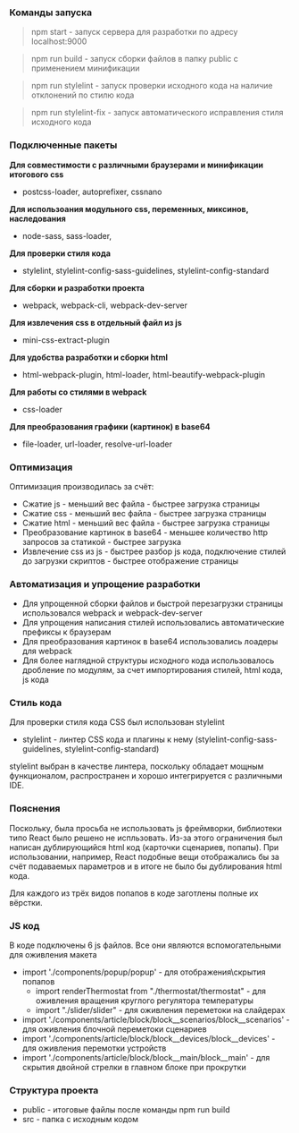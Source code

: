 ### Команды запуска

> npm start - запуск сервера для разработки по адресу localhost:9000

> npm run build - запуск сборки файлов в папку public c применением минификации

> npm run stylelint - запуск проверки исходного кода на наличие отклонений по стилю кода

> npm run stylelint-fix - запуск автоматического исправления стиля исходного кода

### Подключенные пакеты
**Для совместимости с различными браузерами и минификации итогового css**

- postcss-loader, autoprefixer, cssnano

**Для использоания модульного css, переменных, миксинов, наследования**

- node-sass, sass-loader, 

**Для проверки стиля кода**

- stylelint, stylelint-config-sass-guidelines, stylelint-config-standard

**Для сборки и разработки проекта**

- webpack, webpack-cli, webpack-dev-server

**Для извлечения css в отдельный файл из js**

- mini-css-extract-plugin

**Для удобства разработки и сборки html**

- html-webpack-plugin, html-loader, html-beautify-webpack-plugin

**Для работы со стилями в webpack** 

- css-loader

**Для преобразования графики (картинок) в base64** 

- file-loader, url-loader, resolve-url-loader

### Оптимизация
Оптимизация производилась за счёт:
* Сжатие js - меньший вес файла - быстрее загрузка страницы
* Сжатие css - меньший вес файла - быстрее загрузка страницы
* Сжатие html - меньший вес файла - быстрее загрузка страницы
* Преобразование картинок в base64 - меньшее количество http запросов за статикой - быстрее загрузка
* Извлечение css из js - быстрее разбор js кода, подключение стилей до загрузки скриптов - быстрее отображение страницы
 

### Автоматизация и упрощение разработки
* Для упрощенной сборки файлов и быстрой перезагрузки страницы использовался webpack и webpack-dev-server
* Для упрощения написания стилей использовались автоматические префиксы к браузерам
* Для преобразования картинок в base64 использовались лоадеры для webpack
* Для более наглядной структуры исходного кода использовалось дробление по модулям, за счет импортирования стилей, html кода, js кода

### Стиль кода
Для проверки стиля кода CSS был использован stylelint

- stylelint - линтер CSS кода и плагины к нему (stylelint-config-sass-guidelines, stylelint-config-standard)

stylelint выбран в качестве линтера, поскольку обладает мощным функционалом, распространен и хорошо интегрируется с различными IDE.

### Пояснения
Поскольку, была просьба не использовать js фреймворки, библиотеки типо React было решено не испльзовать.
Из-за этого ограничения был написан дублирующийся html код (карточки сценариев, попапы). При использовании, например, React подобные вещи отображались бы за счёт подаваемых параметров и в итоге не было бы дублирования html кода.

Для каждого из трёх видов попапов в коде заготлены полные их вёрстки.

### JS код
В коде подключены 6 js файлов. Все они являются вспомогательными для оживления макета
    
* import './components/popup/popup' - для отображения\скрытия попапов
    * import renderThermostat from "./thermostat/thermostat" - для оживления вращения круглого регулятора температуры
    * import "./slider/slider" - для оживления переметоки на слайдерах
* import './components/article/block/block__scenarios/block__scenarios' - для оживления блочной переметоки сценариев
* import './components/article/block/block__devices/block__devices' - для оживления перемотки устройств
* import './components/article/block/block__main/block__main' - для скрытия двойной стрелки в главном блоке при прокрутки
 
### Структура проекта
* public - итоговые файлы после команды npm run build
* src - папка с исходным кодом
